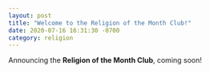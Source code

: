 ```yaml
---
layout: post
title: "Welcome to the Religion of the Month Club!"
date: 2020-07-16 16:31:30 -0700
category: religion
---
```


Announcing the **Religion of the Month Club**, coming soon!
